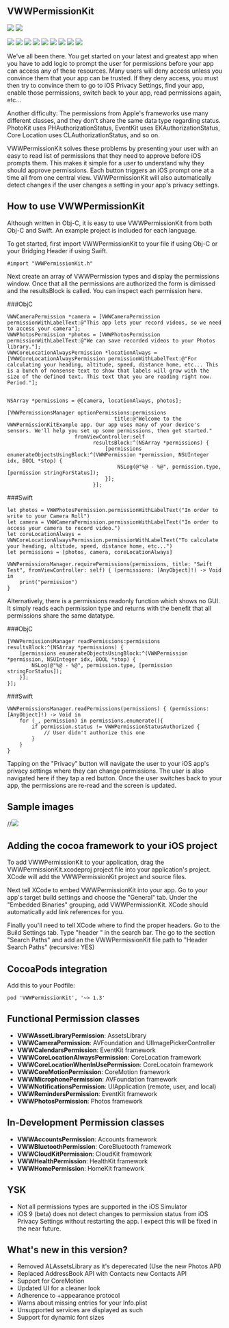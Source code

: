 ## VWWPermissionKit

[![](https://img.shields.io/badge/License-MIT-00ff00.svg)](https://github.com/zakkhoyt)
[![](https://img.shields.io/badge/Pod-1.1.2-0000ff.svg)](https://github.com/zakkhoyt)

[![](https://img.shields.io/badge/iOS-Camera-0000ff.svg)](https://github.com/zakkhoyt)
[![](https://img.shields.io/badge/iOS-Calendar-0000ff.svg)](https://github.com/zakkhoyt)
[![](https://img.shields.io/badge/iOS-Contacts-0000ff.svg)](https://github.com/zakkhoyt)
[![](https://img.shields.io/badge/iOS-CoreLocation-0000ff.svg)](https://github.com/zakkhoyt)
[![](https://img.shields.io/badge/iOS-CoreMotion-0000ff.svg)](https://github.com/zakkhoyt)
[![](https://img.shields.io/badge/iOS-Notifications-0000ff.svg)](https://github.com/zakkhoyt)
[![](https://img.shields.io/badge/iOS-Microphone-0000ff.svg)](https://github.com/zakkhoyt)
[![](https://img.shields.io/badge/iOS-Reminders-0000ff.svg)](https://github.com/zakkhoyt)
[![](https://img.shields.io/badge/iOS-Photos-0000ff.svg)](https://github.com/zakkhoyt)

We've all been there. You get started on your latest and greatest app when you have to add logic to prompt the user for permissions before your app can access any of these resources. Many users will deny access unless you convince them that your app can be trusted. If they deny access, you must then try to convince them to go to iOS Privacy Settings, find your app, enable those permissions, switch back to your app, read permissions again, etc...

Another difficulty: The permissions from Apple's frameworks use many different classes, and they don't share the same data type regarding status. PhotoKit uses PHAuthorizationStatus, EventKit uses EKAuthorizationStatus, Core Location uses CLAuthorizationStatus, and so on.

VWWPermissionKit solves these problems by presenting your user with an easy to read list of permissions that they need to approve before iOS prompts them. This makes it simple for a user to understand why they should approve permissions. Each button triggers an iOS prompt one at a time all from one central view. VWWPermissionKit will also automatically detect changes if the user changes a setting in your app's privacy settings.

## How to use VWWPermissionKit

Although written in Obj-C, it is easy to use VWWPermissionKit from both Obj-C and Swift. An example project is included for each language. 

To get started, first import VWWPermissionKit to your file if using Obj-C or your Bridging Header if using Swift.

```
#import "VWWPermissionKit.h"
```

Next create an array of VWWPermission types and display the permissions window. Once that all the permissions are authorized the form is dimissed and the resultsBlock is called. You can inspect each permission here. 

###ObjC
```
VWWCameraPermission *camera = [VWWCameraPermission permissionWithLabelText:@"This app lets your record videos, so we need to access your camera"];
VWWPhotosPermission *photos = [VWWPhotosPermission permissionWithLabelText:@"We can save recorded videos to your Photos library."];
VWWCoreLocationAlwaysPermission *locationAlways = [VWWCoreLocationAlwaysPermission permissionWithLabelText:@"For calculating your heading, altitude, speed, distance home, etc... This is a bunch of nonsense text to show that labels will grow with the size of the defined text. This text that you are reading right now. Period."];


NSArray *permissions = @[camera, locationAlways, photos];

[VWWPermissionsManager optionPermissions:permissions
                                   title:@"Welcome to the VWWPermissionKitExample app. Our app uses many of your device's sensors. We'll help you set up some permissions, then get started."
                      fromViewController:self
                            resultsBlock:^(NSArray *permissions) {
                                [permissions enumerateObjectsUsingBlock:^(VWWPermission *permission, NSUInteger idx, BOOL *stop) {
                                    NSLog(@"%@ - %@", permission.type, [permission stringForStatus]);
                                }];
                            }];
```

###Swift
```
let photos = VWWPhotosPermission.permissionWithLabelText("In order to write to your Camera Roll")
let camera = VWWCameraPermission.permissionWithLabelText("In order to access your camera to record video.")
let coreLocationAlways = VWWCoreLocationAlwaysPermission.permissionWithLabelText("To calculate your heading, altitude, speed, distance home, etc...")
let permissions = [photos, camera, coreLocationAlways]

VWWPermissionsManager.requirePermissions(permissions, title: "Swift Test", fromViewController: self) { (permissions: [AnyObject]!) -> Void in
    print("permission")
}

```

Alternatively, there is a permissions readonly function which shows no GUI. It simply reads each permission type and returns with the benefit that all permissions share the same datatype. 

###ObjC
```
[VWWPermissionsManager readPermissions:permissions resultsBlock:^(NSArray *permissions) {
    [permissions enumerateObjectsUsingBlock:^(VWWPermission *permission, NSUInteger idx, BOOL *stop) {
        NSLog(@"%@ - %@", permission.type, [permission stringForStatus]);
    }];
}];

```


###Swift
```
VWWPermissionsManager.readPermissions(permissions) { (permissions:[AnyObject]!) -> Void in
    for (_, permission) in permissions.enumerate(){
        if permission.status != VWWPermissionStatusAuthorized {
            // User didn't authorize this one
        }
    }
}
```



Tapping on the "Privacy" button will navigate the user to your iOS app's privacy settings where they can change permissions. The user is also navigated here if they tap a red button. Once the user switches back to your app, the permissions are re-read and the screen is updated.


## Sample images ##
//![](http://i.imgur.com/T3G6Rkb.png)


## Adding the cocoa framework to your iOS project ##
To add VWWPermissionKit to your application, drag the VWWPermissionKit.xcodeproj project file into your application's project. XCode will add the VWWPermissionKit project and source files.

Next tell XCode to embed VWWPermissionKit into your app. Go to your app's target build settings and choose the "General" tab. Under the "Embedded Binaries" grouping, add VWWPermissionKit. XCode should automatically add link references for you.

Finally you'll need to tell XCode where to find the proper headers. Go to the Build Settings tab. Type "header " in the search bar. The go to the section "Search Paths" and add an the VWWPermissionKit file path to "Header Search Paths" (recursive: YES)

## CocoaPods integration
Add this to your Podfile:
```
pod 'VWWPermissionKit', '~> 1.3'
```

## Functional Permission classes ##
- **VWWAssetLibraryPermission**: AssetsLibrary
- **VWWCameraPermission**: AVFoundation and UIImagePickerController
- **VWWCalendarsPermission**: EventKit framework
- **VWWCoreLocationAlwaysPermission**: CoreLocation framework
- **VWWCoreLocationWhenInUsePermission**: CoreLocatoin framework
- **VWWCoreMotionPermission**: CoreMotion framework
- **VWWMicrophonePermission**: AVFoundation framework
- **VWWNotificationsPermission**: UIApplication (remote, user, and local)
- **VWWRemindersPermission**: EventKit framework
- **VWWPhotosPermission**: Photos framework

## In-Development Permission classes ##
- **VWWAccountsPermission**: Accounts framework
- **VWWBluetoothPermission**: CoreBluetooth framework
- **VWWCloudKitPermission**: CloudKit framework
- **VWWHealthPermission**: HealthKit framework
- **VWWHomePermission**: HomeKit framework

## YSK ##
- Not all permissions types are supported in the iOS Simulator
- iOS 9 (beta) does not detect changes to permission status from iOS Privacy Settings without restarting the app. I expect this will be fixed in the near future. 

## What's new in this version? ##
- Removed ALAssetsLibrary as it's deperecated (Use the new Photos API)
- Replaced AddressBook API with Contacts new Contacts API
- Support for CoreMotion
- Updated UI for a cleaner look
- Adherence to +appearance protocol
- Warns about missing entries for your Info.plist
- Unsupported services are displayed as such
- Support for dynamic font sizes




